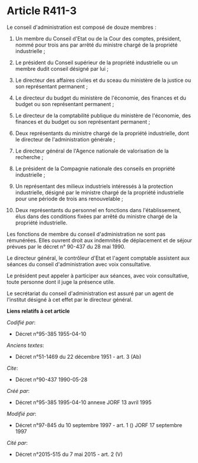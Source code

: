 # Article R411-3

Le conseil d'administration est composé de douze membres :

1. Un membre du Conseil d'Etat ou de la Cour des comptes, président, nommé pour trois ans par arrêté du ministre chargé de la
propriété industrielle ;

2. Le président du Conseil supérieur de la propriété industrielle ou un membre dudit conseil désigné par lui ;

3. Le directeur des affaires civiles et du sceau du ministère de la justice ou son représentant permanent ;

4. Le directeur du budget du ministère de l'économie, des finances et du budget ou son représentant permanent ;

5. Le directeur de la comptabilité publique du ministère de l'économie, des finances et du budget ou son représentant
permanent ;

6. Deux représentants du ministre chargé de la propriété industrielle, dont le directeur de l'administration générale ;

7. Le directeur général de l'Agence nationale de valorisation de la recherche ;

8. Le président de la Compagnie nationale des conseils en propriété industrielle ;

9. Un représentant des milieux industriels intéressés à la protection industrielle, désigné par le ministre chargé de la
propriété industrielle pour une période de trois ans renouvelable ;

10. Deux représentants du personnel en fonctions dans l'établissement, élus dans des conditions fixées par arrêté du ministre
chargé de la propriété industrielle.

Les fonctions de membre du conseil d'administration ne sont pas rémunérées. Elles ouvrent droit aux indemnités de déplacement
et de séjour prévues par le décret n° 90-437 du 28 mai 1990.

Le directeur général, le contrôleur d'Etat et l'agent comptable assistent aux séances du conseil d'administration avec voix
consultative.

Le président peut appeler à participer aux séances, avec voix consultative, toute personne dont il juge la présence utile.

Le secrétariat du conseil d'administration est assuré par un agent de l'institut désigné à cet effet par le directeur
général.

**Liens relatifs à cet article**

_Codifié par_:

  - Décret n°95-385 1955-04-10

_Anciens textes_:

  - Décret n°51-1469 du 22 décembre 1951 - art. 3 (Ab)

_Cite_:

  - Décret n°90-437 1990-05-28

_Créé par_:

  - Décret n°95-385 1995-04-10 annexe JORF 13 avril 1995

_Modifié par_:

  - Décret n°97-845 du 10 septembre 1997 - art. 1 () JORF 17 septembre 1997

_Cité par_:

  - Décret n°2015-515 du 7 mai 2015 - art. 2 (V)
